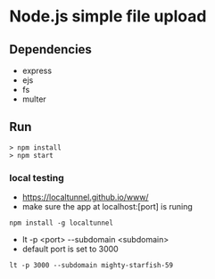 # Node.js simple file upload

## Dependencies
- express
- ejs
- fs
- multer

## Run
```
> npm install
> npm start

```

### local testing  
* https://localtunnel.github.io/www/
* make sure the app at localhost:[port] is runing
````
npm install -g localtunnel
````
* lt -p \<port> --subdomain \<subdomain>
* default port is set to 3000 
````
lt -p 3000 --subdomain mighty-starfish-59
````

